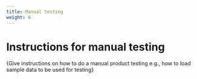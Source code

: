 ```yaml
---
title: Manual testing
weight: 6
---
```


# Instructions for manual testing

{Give instructions on how to do a manual product testing e.g., how to load sample data to be used for testing}

